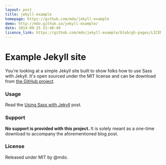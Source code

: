 ```yaml
---
layout: post
title: jekyll-example
homepage: https://github.com/mdo/jekyll-example
demo: http://mdo.github.io/jekyll-example/
date: 2014-09-25 22:40:49
licence_link: https://github.com/mdo/jekyll-example/blob/gh-pages/LICENSE
---
```

# Example Jekyll site

You're looking at a simple Jekyll site built to show folks how to use Sass with Jekyll. It's open sourced under the MIT license and can be download from [the GitHub project](https://github.com/mdo/jekyll-example).

### Usage

Read the [Using Sass with Jekyll](http://markdotto.com/2014/09/25/sass-and-jekyll/) post.

### Support

**No support is provided with this project.** It is solely meant as a one-time download to accompany the aforementioned blog post.

### License

Released under MIT by @mdo.

